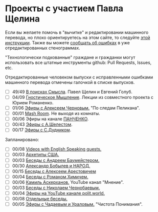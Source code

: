 # Проекты с участием Павла Щелина

Если вы желаете помочь в "вычитке" и редактировании машинного перевода, но плохо ориентируетесь на этом сайте, то следуйте [этой инструкции](/guides/md_download.md).
Также вы можете [сообщать об ошибках](/guides/error_report.md) в уже отредактированных стенограммах.

"Технологически подкованные" граждане и гражданки могут использовать все штатные инструменты github: Pull Requests, Issues, etc.

Отредактированные человеком выпуски с исправленными ошибками машинного перевода отмечены галочкой в списке выпусков.

- [ ] 49/49 [В поисках Смысла](InSearchOfMeaning/README.md). Павел Щелин и Евгений Голуб.
- [ ] 04/09 [Гностическое Мышление](GnosticThinking/README.md). Лекции из совместного проекта с Юрием Романенко.
- [ ] 01/06 [Эфиры с Алексеем Черновым.](Chernov/README.md) "По следам Пеликана".
- [ ] 00/01 [Mash Room](Mash/README.md). Не выходя из комнаты.
- [ ] 00/06 Эфиры на канале [ПАНЧЕНКО](Panchenko/README.md).
- [ ] 00/43 [Эфиры с А.Шелестом](Shelest/README.md).
- [ ] 00/17 [Эфиры с С.Дудником](Dudnik/README.md).

Запланировано:

- [ ] 00/08 [Videos with English Speaking guests.](English/README.md)
- [ ] 00/03 [Архетипы США.](Usa/README.md)
- [ ] 00/03 [Беседы с Андреем Баумейстером.](Baumeister/README.md)
- [ ] 00/30 [Александр Бобылев и НАРОД.](Bobileff/README.md)
- [ ] 00/15 [Беседы с Алексеем Арестовичем](Arestovich/README.md)
- [ ] 00/04 [Беседы с Романом Химичем.](Khimich/README.md)
- [ ] 00/06 [Камиль Аскерханов.](Mnenie/README.md) YouTube канал "Мнение".
- [ ] 00/03 [Беседы с Николаем Чернобаевым.](Chernobaev/README.md)
- [ ] 00/04 [Эфиры на YouTube канале polit.world.](PolitWorld/README.md)
- [ ] 00/08 [Отдельные беседы.](Singles/README.md)
- [ ] 00/05 [Эфиры с Чадаевым и Ураловым.](Uralov/README.md) "Чистота Понимания".
